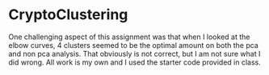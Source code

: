 # CryptoClustering

One challenging aspect of this assignment was that when I looked at the elbow curves, 4 clusters seemed to be the optimal amount on both the pca and non pca analysis. That obviously is not correct, but I am not sure what I did wrong. All work is my own and I used the starter code provided in class.
